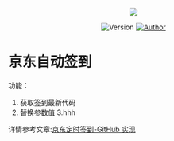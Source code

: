 <p align="center">
    <img src="https://cdn.jsdelivr.net/gh/ruicky/ruicky.github.io/2020/06/05/jd-sign/0.png">
</p>

<p align="center">
    <img alt="Version" src="https://img.shields.io/badge/release-0.0.1-blue"/>
    <a href="https://github.com/ruicky">
        <img alt="Author" src="https://img.shields.io/badge/author-ruicky-blueviolet"/>
    </a>
</p>

# 京东自动签到



功能：
1. 获取签到最新代码
2. 替换参数值
3.hhh

详情参考文章:[京东定时签到-GitHub 实现](https://ruicky.me/2020/06/05/jd-sign/)
